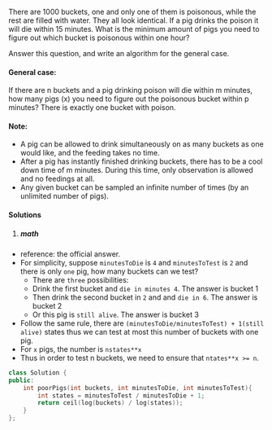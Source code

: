 There are 1000 buckets, one and only one of them is poisonous, while the rest are filled with water. They all look identical. If a pig drinks the poison it will die within 15 minutes. What is the minimum amount of pigs you need to figure out which bucket is poisonous within one hour?

Answer this question, and write an algorithm for the general case.

 

#### General case:

If there are n buckets and a pig drinking poison will die within m minutes, how many pigs (x) you need to figure out the poisonous bucket within p minutes? There is exactly one bucket with poison.

 

#### Note:

-    A pig can be allowed to drink simultaneously on as many buckets as one would like, and the feeding takes no time.
-    After a pig has instantly finished drinking buckets, there has to be a cool down time of m minutes. During this time, only observation is allowed and no feedings at all.
-    Any given bucket can be sampled an infinite number of times (by an unlimited number of pigs).


#### Solutions

1. ##### math

- reference: the official answer.
- For simplicity, suppose `minutesToDie` is `4` and `minutesToTest` is `2` and there is only `one` pig, how many buckets can we test?
    - There are `three` possibilities: 
    - Drink the first bucket and `die in minutes 4`. The answer is bucket 1
    - Then drink the second bucket in `2` and and `die in 6`. The answer is bucket 2
    - Or this pig is `still alive`. The answer is bucket 3
- Follow the same rule, there are `(minutesToDie/minutesToTest) + 1(still alive)` states thus we can test at most this number of buckets with one pig.
- For `x` pigs, the number is `nstates**x`
- Thus in order to test n buckets, we need to ensure that `ntates**x >= n`.

```cpp
class Solution {
public:
    int poorPigs(int buckets, int minutesToDie, int minutesToTest){
        int states = minutesToTest / minutesToDie + 1;
        return ceil(log(buckets) / log(states));
    }
};
```
